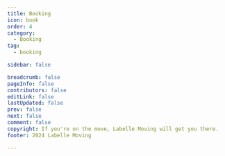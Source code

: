 ```yaml
---
title: Booking
icon: book
order: 4
category:
  - Booking
tag:
  - booking

sidebar: false

breadcrumb: false
pageInfo: false
contributors: false
editLink: false
lastUpdated: false
prev: false
next: false
comment: false
copyright: If you're on the move, Labelle Moving will get you there.
footer: 2024 Labelle Moving  

---
```

<iframeComp ></iframeComp>

<script setup>
import iframeComp from "@source/components/iframeComp.vue"
</script>